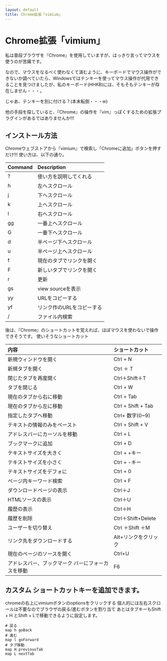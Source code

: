 ```yaml
---
layout: default
title: Chrome拡張「vimium」
---
```

# Chrome拡張「vimium」

私は普段ブラウザを『Chrome』を使用していますが、はっきり言ってマウスを使うのが苦痛です。

なので、マウスをなるべく使わなくて済むように、キーボードでマウス操作ができないか調べていたら、Windowsではテンキーを使ってマウス操作が代用できることを見つけましたが、私のキーボード(HHKB)には、そもそもテンキーが存在しません・・・。

じゃあ、テンキーを別に付ける？(本末転倒・・・w)

他の手段を探していると、『Chrome』の操作を『vim』っぽくするための拡張プラグインがあるではありませんか!!!


## インストール方法
Chromeウェブストアから『vimium』で検索し「Chromeに追加」ボタンを押すだけ!!!
使い方は、以下の通り。

| Command    | Description |
|:-----------|:------------|
|?           |使い方を説明してくれる    |
|h           |左へスクロール            |
|j           |下へスクロール            |
|k           |上へスクロール            |
|l           |右へスクロール            |
|gg          |一番上へスクロール        |
|G           |一番下へスクロール        |
|d           |半ページ下へスクロール    |
|u           |半ページ上へスクロール    |
|f           |現在のタブでリンクを開く  |
|F           |新しいタブでリンクを開く  |
|r           |更新                      |
|gs          |view sourceを表示         |
|yy          |URLをコピーする           |
|yf          |リンク作のURLをコピーする |
|/           |ファイル内検索           |

後は、『Chrome』のショートカットを覚えれば、ほぼマウスを使わないで操作できそうです。
使いそうなショートカット

| 内容    | ショートカット |
|:-----------|:------------|
|新規ウィンドウを開く|Ctrl + N|
|新規タブを開く|Ctrl ＋ T|
|閉じたタブを再度開く|	Ctrl＋Shift＋T|
|タブを閉じる|	Ctrl + W|
|現在のタブから右に移動|	Ctrl + Tab|
|現在のタブから左に移動|	Ctrl + Shift + Tab|
|指定したタブへ移動|	Ctrl+ 数字(0~9)|
|テキストの情報のみをペースト|	Ctrl + Shift + V|
|アドレスバーにカーソルを移動|	Ctrl + L|
|ブックマークに追加|	Ctrl + D|
|テキストサイズを大きく|	Ctrl + +キー|
|テキストサイズを小さく|	Ctrl + -キー|
|テキストサイズをデフォに|	Ctrl + 0|
|ページ内キーワード検索|	Ctrl + F|
|ダウンロードページの表示|	Ctrl＋J|
|HTMLソースの表示|	Ctrl＋U|
|履歴の表示|	Ctrl＋H|
|履歴を削除|	Ctrl＋Shift+Delete|
|ユーザーを切り替え|	Ctrl ＋Shift ＋M|
| リンク先をダウンロードする | Alt+リンクをクリック |
|現在のページのソースを開く|Ctrl+U|
|アドレスバー、ブックマーク バーにフォーカスを移動|F6|

## カスタム ショートカットキーを追加できます。

chromeの右上にvimiumボタンのoptionsをクリックする
個人的には左右スクロールは不要なのでブラウザの戻る/進むボタンを割り当て
あとはタブキーもShift + H とShift + Lで移動できるように設定します。

```
# 戻る
map h goBack
# 進む
map l goForward
# タブ移動
map H previousTab
map L nextTab
```

